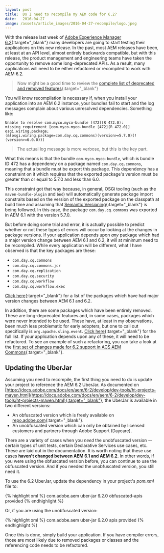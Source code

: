 ```yaml
---
layout: post
title:  Do I need to recompile my AEM code for 6.2?
date:   2016-04-27
image: /assets/article_images/2016-04-27-recompile/logo.jpeg
---
```


With the release last week of [Adobe Experience Manager 6.2](https://docs.adobe.com/docs/en/aem/6-2/release-notes.html){:target="_blank"} many developers are going to start
testing their applications on this new release. In the past, most AEM releases have been, at least at an API level, almost entirely backwards compatible, but with this release, the product management and engineering teams have taken the opportunity to remove some long-deprecated APIs. As a result, many applications will need to be either refactored or recompiled to work with AEM 6.2.

> Now might be a good time to review the [complete list of deprecated and removed features](https://docs.adobe.com/docs/en/aem/6-2/release-notes/deprecated-removed-features.html){:target="_blank"}

You will know recompilation is necessary if, when you install your application into an AEM 6.2 instance, your bundles fail to start and the log messages complain about various unresolved dependencies. Something like:

    Unable to resolve com.myco.myco-bundle [472](R 472.0):
	missing requirement [com.myco.myco-bundle [472](R 472.0)]
	osgi.wiring.package;
	(&(osgi.wiring.package=com.day.cq.commons)(version>=5.7.0)(!(version>=6.0.0)))

> The actual log message is more verbose, but this is the key part.

What this means is that the bundle `com.myco.myco-bundle`, which is bundle ID 472 has a dependency on a package named `com.day.cq.commons`, meaning that a bundle must be export this package. This dependency has a constraint on it which requires that the exported package's version must be greater than or equal to 5.7.0 and less than 6.0.

This constraint got that way because, in general, OSGi tooling (such as the `maven-bundle-plugin` and `bnd`) will automatically generate package import constraits based on the version of the exported package on the classpath at build time and assuming that [Semantic Versioning](https://www.osgi.org/wp-content/uploads/SemanticVersioning.pdf){:target="_blank"} is being followed. In this case, the package `com.day.cq.commons` was exported in AEM 6.1 with the version 5.7.0.

But before doing some trial and error, it is actually possible to predict whether or not these types of errors will occur by looking at the changes in package versions. If your application depends upon *any* package which had a major version change between AEM 6.1 and 6.2, it will at minimum need to be recompiled. While every application will be different, what I have observed is that the key packages are these:

* `com.day.cq.commons`
* `com.day.cq.commons.jcr`
* `com.day.cq.replication`
* `com.day.cq.security`
* `com.day.cq.workflow`
* `com.day.cq.workflow.exec`

[Click here](/assets/aem62/major-package-changes.txt){:target="_blank"} for a list of the packages which have had major version changes between AEM 6.1 and 6.2.

In addition, there are some packages which have been entirely removed. These are long-deprecated features and, in some cases, packages which were never intended to be used. These have, at least in my observations, been much less problematic for early adopters, but one to call out specifically is `org.apache.sling.event`. [Click here](/assets/aem62/removed-packages.txt){:target="_blank"} for the full list. If your application depends upon any of these, it will need to be refactored. To see an example of such a refactoring, you can take a look at the [first set of changes made for 6.2 support in ACS AEM Commons](https://github.com/Adobe-Consulting-Services/acs-aem-commons/commit/d633dd4db10dfc20cd19a89ec9aaa4b7819242c9){:target="_blank"}.

## Updating the UberJar

Assuming you need to recompile, the first thing you need to do is update your project to reference the AEM 6.2 UberJar. As documented on [https://docs.adobe.com/docs/en/aem/6-2/develop/dev-tools/ht-projects-maven.html](https://docs.adobe.com/docs/en/aem/6-2/develop/dev-tools/ht-projects-maven.html){:target="_blank"}, the UberJar is available in two different versions:

* An obfuscated version which is freely available on [repo.adobe.com](http://repo.adobe.com){:target="_blank"}.
* An unobfuscated version which can only be obtained by licensed customers and partners through Adobe Support (Daycare).

There are a variety of cases when you *need* the unobfuscated version -- certain types of unit tests, certain Declarative Services use cases, etc. These are laid out in the documentation. It is worth noting that these use cases **haven't changed between AEM 6.1 and AEM 6.2**. In other words, if you were using the obfuscated version before, you can continue to use the obfuscated version. And if you needed the unobfuscated version, you still need it.

To use the 6.2 UberJar, update the dependency in your project's _pom.xml_ file to:

{% highlight xml %}
<dependency>
    <groupId>com.adobe.aem</groupId>
    <artifactId>uber-jar</artifactId>
    <version>6.2.0</version>
    <classifier>obfuscated-apis</classifier>
    <scope>provided</scope>
</dependency>
{% endhighlight %}

Or, if you are using the unobfuscated version:

{% highlight xml %}
<dependency>
    <groupId>com.adobe.aem</groupId>
    <artifactId>uber-jar</artifactId>
    <version>6.2.0</version>
    <classifier>apis</classifier>
    <scope>provided</scope>
</dependency>
{% endhighlight %}

Once this is done, simply build your application. If you have compiler errors, those are most likely due to removed packages or classes and the referencing code needs to be refactored.

